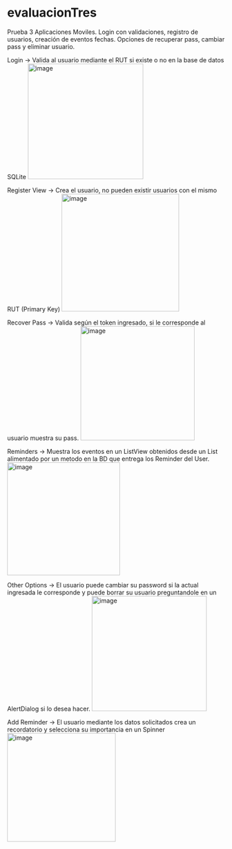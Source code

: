 # evaluacionTres
Prueba 3 Aplicaciones Moviles. Login con validaciones, registro de usuarios, creación de eventos fechas. Opciones de recuperar pass, cambiar pass y eliminar usuario.

Login -> Valida al usuario mediante el RUT si existe o no en la base de datos SQLite
<img width="267" alt="image" src="https://user-images.githubusercontent.com/66278716/209411744-61813347-0d85-441a-b41c-ba1058ca6c72.png">


Register View -> Crea el usuario, no pueden existir usuarios con el mismo RUT (Primary Key)
<img width="272" alt="image" src="https://user-images.githubusercontent.com/66278716/209411757-bbeefdce-bb49-431f-b789-218946b6a8a0.png">


Recover Pass -> Valida según el token ingresado, si le corresponde al usuario muestra su pass.
<img width="264" alt="image" src="https://user-images.githubusercontent.com/66278716/209411804-35f55841-08a4-4451-8389-142e9149187e.png">


Reminders -> Muestra los eventos en un ListView obtenidos desde un List alimentado por un metodo en la BD que entrega los Reminder del User.
<img width="261" alt="image" src="https://user-images.githubusercontent.com/66278716/209411871-975d4975-ef7a-43b0-89ea-2e6d1a96124a.png">


Other Options -> El usuario puede cambiar su password si la actual ingresada le corresponde y puede borrar su usuario preguntandole en un AlertDialog si lo desea hacer.
<img width="266" alt="image" src="https://user-images.githubusercontent.com/66278716/209411912-f3472426-4c78-4075-9ecf-2bdc9ada56b7.png">



Add Reminder -> El usuario mediante los datos solicitados crea un recordatorio y selecciona su importancia en un Spinner 
<img width="251" alt="image" src="https://user-images.githubusercontent.com/66278716/209411947-9a399243-46d9-4bba-8a1a-277c12ab6843.png">

